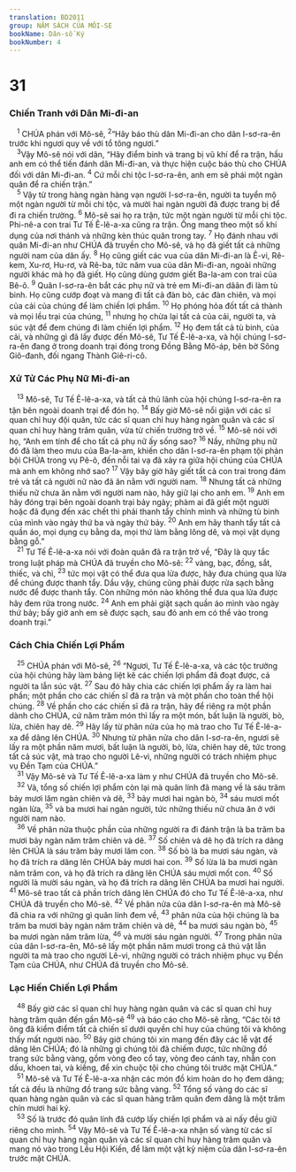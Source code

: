 ```yaml
---
translation: BD2011
group: NĂM SÁCH CỦA MÔI-SE
bookName: Dân-số Ký 
bookNumber: 4
---
```


<div class="title"><h1>31</h1><h3>Chiến Tranh với Dân Mi-đi-an</h3></div>
<span class="verse dan_31_1"> <sup>1</sup> CHÚA phán với Mô-sê, </span>
<span class="verse dan_31_2"><sup>2</sup>“Hãy báo thù dân Mi-đi-an cho dân I-sơ-ra-ên trước khi ngươi quy về với tổ tông ngươi.”<br/></span>
<span class="verse dan_31_3"> <sup>3</sup>Vậy Mô-sê nói với dân, “Hãy điểm binh và trang bị vũ khí để ra trận, hầu anh em có thể tiến đánh dân Mi-đi-an, và thực hiện cuộc báo thù cho CHÚA đối với dân Mi-đi-an. </span>
<span class="verse dan_31_4"><sup>4</sup> Cứ mỗi chi tộc I-sơ-ra-ên, anh em sẽ phái một ngàn quân để ra chiến trận.”<br/></span>
<span class="verse dan_31_5"> <sup>5</sup> Vậy từ trong hàng ngàn hàng vạn người I-sơ-ra-ên, người ta tuyển mộ một ngàn người từ mỗi chi tộc, và mười hai ngàn người đã được trang bị để đi ra chiến trường. </span>
<span class="verse dan_31_6"><sup>6</sup> Mô-sê sai họ ra trận, tức một ngàn người từ mỗi chi tộc. Phi-nê-a con trai Tư Tế Ê-lê-a-xa cũng ra trận. Ông mang theo một số khí dụng của nơi thánh và những kèn thúc quân trong tay. </span>
<span class="verse dan_31_7"><sup>7</sup> Họ đánh nhau với quân Mi-đi-an như CHÚA đã truyền cho Mô-sê, và họ đã giết tất cả những người nam của dân ấy. </span>
<span class="verse dan_31_8"><sup>8</sup> Họ cũng giết các vua của dân Mi-đi-an là Ê-vi, Rê-kem, Xu-rơ, Hu-rơ, và Rê-ba, tức năm vua của dân Mi-đi-an, ngoài những người khác mà họ đã giết. Họ cũng dùng gươm giết Ba-la-am con trai của Bê-ô. </span>
<span class="verse dan_31_9"><sup>9</sup> Quân I-sơ-ra-ên bắt các phụ nữ và trẻ em Mi-đi-an dâãn đi làm tù binh. Họ cũng cướp đoạt và mang đi tất cả đàn bò, các đàn chiên, và mọi của cải của chúng để làm chiến lợi phẩm. </span>
<span class="verse dan_31_10"><sup>10</sup> Họ phóng hỏa đốt tất cả thành và mọi lều trại của chúng, </span>
<span class="verse dan_31_11"><sup>11</sup> nhưng họ chừa lại tất cả của cải, người ta, và súc vật để đem chúng đi làm chiến lợi phẩm. </span>
<span class="verse dan_31_12"><sup>12</sup> Họ đem tất cả tù binh, của cải, và những gì đã lấy được đến Mô-sê, Tư Tế Ê-lê-a-xa, và hội chúng I-sơ-ra-ên đang ở trong doanh trại đóng trong Ðồng Bằng Mô-áp, bên bờ Sông Giô-đanh, đối ngang Thành Giê-ri-cô.<br/></span>
<div class="title"><h3>Xử Tử Các Phụ Nữ Mi-đi-an</h3></div>
<span class="verse dan_31_13"> <sup>13</sup> Mô-sê, Tư Tế Ê-lê-a-xa, và tất cả thủ lãnh của hội chúng I-sơ-ra-ên ra tận bên ngoài doanh trại để đón họ. </span>
<span class="verse dan_31_14"><sup>14</sup> Bấy giờ Mô-sê nổi giận với các sĩ quan chỉ huy đội quân, tức các sĩ quan chỉ huy hàng ngàn quân và các sĩ quan chỉ huy hàng trăm quân, vừa từ chiến trường trở về. </span>
<span class="verse dan_31_15"><sup>15</sup> Mô-sê nói với họ, “Anh em tính để cho tất cả phụ nữ ấy sống sao? </span>
<span class="verse dan_31_16"><sup>16</sup> Nầy, những phụ nữ đó đã làm theo mưu của Ba-la-am, khiến cho dân I-sơ-ra-ên phạm tội phản bội CHÚA trong vụ Pê-ô, đến nỗi tai vạ đã xảy ra giữa hội chúng của CHÚA mà anh em không nhớ sao? </span>
<span class="verse dan_31_17"><sup>17</sup> Vậy bây giờ hãy giết tất cả con trai trong đám trẻ và tất cả người nữ nào đã ăn nằm với người nam. </span>
<span class="verse dan_31_18"><sup>18</sup> Nhưng tất cả những thiếu nữ chưa ăn nằm với người nam nào, hãy giữ lại cho anh em. </span>
<span class="verse dan_31_19"><sup>19</sup> Anh em hãy đóng trại bên ngoài doanh trại bảy ngày; phàm ai đã giết một người hoặc đã đụng đến xác chết thì phải thanh tẩy chính mình và những tù binh của mình vào ngày thứ ba và ngày thứ bảy. </span>
<span class="verse dan_31_20"><sup>20</sup> Anh em hãy thanh tẩy tất cả quần áo, mọi dụng cụ bằng da, mọi thứ làm bằng lông dê, và mọi vật dụng bằng gỗ.”<br/></span>
<span class="verse dan_31_21"> <sup>21</sup> Tư Tế Ê-lê-a-xa nói với đoàn quân đã ra trận trở về, “Ðây là quy tắc trong luật pháp mà CHÚA đã truyền cho Mô-sê: </span>
<span class="verse dan_31_22"><sup>22</sup> vàng, bạc, đồng, sắt, thiếc, và chì, </span>
<span class="verse dan_31_23"><sup>23</sup> tức mọi vật có thể đưa qua lửa được, hãy đưa chúng qua lửa để chúng được thanh tẩy. Dầu vậy, chúng cũng phải được rửa sạch bằng nước để được thanh tẩy. Còn những món nào không thể đưa qua lửa được hãy đem rửa trong nước. </span>
<span class="verse dan_31_24"><sup>24</sup> Anh em phải giặt sạch quần áo mình vào ngày thứ bảy; bấy giờ anh em sẽ được sạch, sau đó anh em có thể vào trong doanh trại.”<br/></span>
<div class="title"><h3>Cách Chia Chiến Lợi Phẩm</h3></div>
<span class="verse dan_31_25"> <sup>25</sup> CHÚA phán với Mô-sê, </span>
<span class="verse dan_31_26"><sup>26</sup> “Ngươi, Tư Tế Ê-lê-a-xa, và các tộc trưởng của hội chúng hãy làm bảng liệt kê các chiến lợi phẩm đã đoạt được, cả người ta lẫn súc vật. </span>
<span class="verse dan_31_27"><sup>27</sup> Sau đó hãy chia các chiến lợi phẩm ấy ra làm hai phần; một phần cho các chiến sĩ đã ra trận và một phần cho toàn thể hội chúng. </span>
<span class="verse dan_31_28"><sup>28</sup> Về phần cho các chiến sĩ đã ra trận, hãy để riêng ra một phần dành cho CHÚA, cứ năm trăm món thì lấy ra một món, bất luận là người, bò, lừa, chiên hay dê. </span>
<span class="verse dan_31_29"><sup>29</sup> Hãy lấy từ phân nửa của họ mà trao cho Tư Tế Ê-lê-a-xa để dâng lên CHÚA. </span>
<span class="verse dan_31_30"><sup>30</sup> Nhưng từ phân nửa cho dân I-sơ-ra-ên, ngươi sẽ lấy ra một phần năm mươi, bất luận là người, bò, lừa, chiên hay dê, tức trong tất cả súc vật, mà trao cho người Lê-vi, những người có trách nhiệm phục vụ Ðền Tạm của CHÚA.”<br/></span>
<span class="verse dan_31_31"> <sup>31</sup> Vậy Mô-sê và Tư Tế Ê-lê-a-xa làm y như CHÚA đã truyền cho Mô-sê.<br/></span>
<span class="verse dan_31_32"> <sup>32</sup> Vả, tổng số chiến lợi phẩm còn lại mà quân lính đã mang về là sáu trăm bảy mươi lăm ngàn chiên và dê, </span>
<span class="verse dan_31_33"><sup>33</sup> bảy mươi hai ngàn bò, </span>
<span class="verse dan_31_34"><sup>34</sup> sáu mươi mốt ngàn lừa, </span>
<span class="verse dan_31_35"><sup>35</sup> và ba mươi hai ngàn người, tức những thiếu nữ chưa ăn ở với người nam nào.<br/></span>
<span class="verse dan_31_36"> <sup>36</sup> Về phân nửa thuộc phần của những người ra đi đánh trận là ba trăm ba mươi bảy ngàn năm trăm chiên và dê. </span>
<span class="verse dan_31_37"><sup>37</sup> Số chiên và dê họ đã trích ra dâng lên CHÚA là sáu trăm bảy mươi lăm con. </span>
<span class="verse dan_31_38"><sup>38</sup> Số bò là ba mươi sáu ngàn, và họ đã trích ra dâng lên CHÚA bảy mươi hai con. </span>
<span class="verse dan_31_39"><sup>39</sup> Số lừa là ba mươi ngàn năm trăm con, và họ đã trích ra dâng lên CHÚA sáu mươi mốt con. </span>
<span class="verse dan_31_40"><sup>40</sup> Số người là mười sáu ngàn, và họ đã trích ra dâng lên CHÚA ba mươi hai người. </span>
<span class="verse dan_31_41"><sup>41</sup> Mô-sê trao tất cả phần trích dâng lên CHÚA đó cho Tư Tế Ê-lê-a-xa, như CHÚA đã truyền cho Mô-sê. </span>
<span class="verse dan_31_42"><sup>42</sup> Về phân nửa của dân I-sơ-ra-ên mà Mô-sê đã chia ra với những gì quân lính đem về, </span>
<span class="verse dan_31_43"><sup>43</sup> phân nửa của hội chúng là ba trăm ba mươi bảy ngàn năm trăm chiên và dê, </span>
<span class="verse dan_31_44"><sup>44</sup> ba mươi sáu ngàn bò, </span>
<span class="verse dan_31_45"><sup>45</sup> ba mươi ngàn năm trăm lừa, </span>
<span class="verse dan_31_46"><sup>46</sup> và mười sáu ngàn người. </span>
<span class="verse dan_31_47"><sup>47</sup> Trong phân nửa của dân I-sơ-ra-ên, Mô-sê lấy một phần năm mươi trong cả thú vật lẫn người ta mà trao cho người Lê-vi, những người có trách nhiệm phục vụ Ðền Tạm của CHÚA, như CHÚA đã truyền cho Mô-sê.<br/></span>
<div class="title"><h3>Lạc Hiến Chiến Lợi Phẩm</h3></div>
<span class="verse dan_31_48"> <sup>48</sup> Bấy giờ các sĩ quan chỉ huy hàng ngàn quân và các sĩ quan chỉ huy hàng trăm quân đến gần Mô-sê </span>
<span class="verse dan_31_49"><sup>49</sup> và báo cáo cho Mô-sê rằng, “Các tôi tớ ông đã kiểm điểm tất cả chiến sĩ dưới quyền chỉ huy của chúng tôi và không thấy mất người nào. </span>
<span class="verse dan_31_50"><sup>50</sup> Bây giờ chúng tôi xin mang đến đây các lễ vật để dâng lên CHÚA; đó là những gì chúng tôi đã chiếm được, tức những đồ trang sức bằng vàng, gồm vòng đeo cổ tay, vòng đeo cánh tay, nhẫn con dấu, khoen tai, và kiềng, để xin chuộc tội cho chúng tôi trước mặt CHÚA.”<br/></span>
<span class="verse dan_31_51"> <sup>51</sup> Mô-sê và Tư Tế Ê-lê-a-xa nhận các món đồ kim hoàn do họ đem dâng; tất cả đều là những đồ trang sức bằng vàng. </span>
<span class="verse dan_31_52"><sup>52</sup> Tổng số vàng do các sĩ quan hàng ngàn quân và các sĩ quan hàng trăm quân đem dâng là một trăm chín mươi hai ký. <br/></span>
<span class="verse dan_31_53"> <sup>53</sup> Số là trước đó quân lính đã cướp lấy chiến lợi phẩm và ai nấy đều giữ riêng cho mình. </span>
<span class="verse dan_31_54"><sup>54</sup> Vậy Mô-sê và Tư Tế Ê-lê-a-xa nhận số vàng từ các sĩ quan chỉ huy hàng ngàn quân và các sĩ quan chỉ huy hàng trăm quân và mang nó vào trong Lều Hội Kiến, để làm một vật kỷ niệm của dân I-sơ-ra-ên trước mặt CHÚA.<br/></span>
